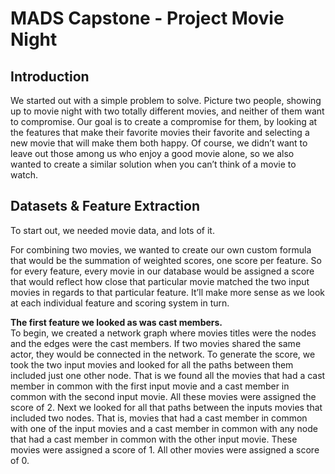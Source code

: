 # MADS Capstone - Project Movie Night

## Introduction
We started out with a simple problem to solve. Picture two people, showing up to movie night with two totally different movies, and neither of them want to compromise. Our goal is to create a compromise for them, by looking at the features that make their favorite movies their favorite and selecting a new movie that will make them both happy. Of course, we didn’t want to leave out those among us who enjoy a good movie alone, so we also wanted to create a similar solution when you can’t think of a movie to watch.

## Datasets & Feature Extraction
To start out, we needed movie data, and lots of it.

For combining two movies, we wanted to create our own custom formula that would be the summation of weighted scores, one score per feature. So for every feature, every movie in our database would be assigned a score that would reflect how close that particular movie matched the two input movies in regards to that particular feature. It’ll make more sense as we look at each individual feature and scoring system in turn.
 
**The first feature we looked as was cast members.**<br>
To begin, we created a network graph where movies titles were the nodes and the edges were the cast members. If two movies shared the same actor, they would be connected in the network. To generate the score, we took the two input movies and looked for all the paths between them included just one other node. That is we found all the movies that had a cast member in common with the first input movie and a cast member in common with the second input movie. All these movies were assigned the score of 2. Next we looked for all that paths between the inputs movies that included two nodes. That is, movies that had a cast member in common with one of the input movies and a cast member in common with any node that had a cast member in common with the other input movie. These movies were assigned a score of 1. All other movies were assigned a score of 0.

